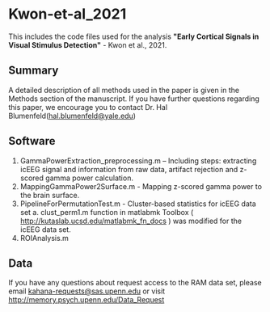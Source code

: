# Kwon-et-al_2021
This includes the code files used for the analysis **"Early Cortical Signals in Visual Stimulus Detection"** - Kwon et al., 2021.

## Summary
A detailed description of all methods used in the paper is given in the Methods section of the manuscript. If you have further questions regarding this paper, we encourage you to contact Dr. Hal Blumenfeld(hal.blumenfeld@yale.edu)

## Software
1.	GammaPowerExtraction_preprocessing.m – Including steps: extracting icEEG signal and information from raw data, artifact rejection and z-scored gamma power calculation.
2.	MappingGammaPower2Surface.m - Mapping z-scored gamma power to the brain surface.
3.	PipelineForPermutationTest.m - Cluster-based statistics for icEEG data set
a.	clust_perm1.m function in matlabmk Toolbox ( http://kutaslab.ucsd.edu/matlabmk_fn_docs ) was modified for the icEEG data set.
4.	ROIAnalysis.m 

## Data
If you have any questions about request access to the RAM data set, please email kahana-requests@sas.upenn.edu or visit http://memory.psych.upenn.edu/Data_Request

